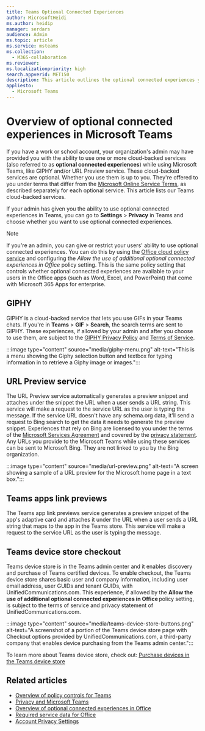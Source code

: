 ```yaml
---
title: Teams Optional Connected Experiences 
author: MicrosoftHeidi
ms.author: heidip
manager: serdars
audience: Admin
ms.topic: article
ms.service: msteams
ms.collection: 
  - M365-collaboration
ms.reviewer: 
ms.localizationpriority: high
search.appverid: MET150
description: This article outlines the optional connected experiences you will see in Microsoft Teams.
appliesto: 
  - Microsoft Teams
---
```


# Overview of optional connected experiences in Microsoft Teams

If you have a work or school account, your organization's admin may have provided you with the ability to use one or more cloud-backed services (also referred to as **optional connected experiences**) while using Microsoft Teams, like GIPHY and/or URL Preview service. These cloud-backed services are optional. Whether you use them is up to you. They're offered to you under  terms that differ from the [Microsoft Online Service Terms](https://www.microsoft.com/licensing/product-licensing/products), as described separately for each optional service. This article lists our Teams cloud-backed services.

If your admin has given you the ability to use optional connected experiences in Teams, you can go to **Settings** > **Privacy** in Teams and choose whether you want to use optional connected experiences.

> [!NOTE]
> If you're an admin, you can give or restrict your users' ability to use optional connected experiences. You can do this by using the [Office cloud policy service](/deployoffice/overview-office-cloud-policy-service) and configuring the *Allow the use of additional optional connected experiences in Office* policy setting. This is the same policy setting that controls whether optional connected experiences are available to your users in the Office apps (such as Word, Excel, and PowerPoint) that come with Microsoft 365 Apps for enterprise.

## GIPHY

GIPHY is a cloud-backed service that lets you use GIFs in your Teams chats. If you're in **Teams** > **GIF** > **Search**, the search terms are sent to GIPHY. These experiences, if allowed by your admin and after you choose to use them, are subject to the [GIPHY Privacy Policy](https://support.giphy.com/hc/articles/360032872931-GIPHY-Privacy-Policy) and [Terms of Service](https://support.giphy.com/hc/articles/360020027752-GIPHY-User-Terms-of-Service).

:::image type="content" source="media/giphy-menu.png" alt-text="This is a menu showing the Giphy selection button and textbox for typing information in to retrieve a Giphy image or images.":::

## URL Preview service

The URL Preview service automatically generates a preview snippet and attaches under the snippet the URL when a user sends a URL string. This service will make a request to the service URL as the user is typing the message. If the service URL doesn't have any schema.org data, it'll send a request to Bing search to get the data it needs to generate the preview snippet. Experiences that rely on Bing are licensed to you under the terms of the [Microsoft Services Agreement](https://www.microsoft.com/servicesagreement) and covered by the [privacy statement](https://privacy.microsoft.com/privacystatement). Any URLs you provide to the Microsoft Teams while using these services can be sent to Microsoft Bing. They are not linked to you by the Bing organization.

:::image type="content" source="media/url-preview.png" alt-text="A screen showing a sample of a URL preview for the Microsoft home page in a text box.":::

## Teams apps link previews

The Teams app link previews service generates a preview snippet of the app's adaptive card and attaches it under the URL when a user sends a URL string that maps to the app in the Teams store. This service will make a request to the service URL as the user is typing the message.

## Teams device store checkout  

Teams device store is in the Teams admin center and it enables discovery and purchase of Teams certified devices. To enable checkout, the Teams device store shares basic user and company information, including user email address, user GUIDs and tenant GUIDs, with UnifiedCommunications.com. This experience, if allowed by the **Allow the use of additional optional connected experiences in Office** policy setting, is subject to the terms of service and privacy statement of UnifiedCommunications.com.

:::image type="content" source="media/teams-device-store-buttons.png" alt-text="A screenshot of a portion of the Teams device store page with Checkout options provided by UnifiedCommunications.com, a third-party company that enables device purchasing from the Teams admin center.":::

To learn more about Teams device store, check out: [Purchase devices in the Teams device store](devices/device-store.md)

## Related articles

- [Overview of policy controls for Teams](policy-control-overview.md)
- [Privacy and Microsoft Teams](teams-privacy.md)
- [Overview of optional connected experiences in Office](/deployoffice/privacy/optional-connected-experiences)
- [Required service data for Office](/deployoffice/privacy/required-service-data)
- [Account Privacy Settings](https://support.microsoft.com/office/3e7bc183-bf52-4fd0-8e6b-78978f7f121b)

